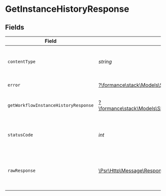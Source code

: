 # GetInstanceHistoryResponse


## Fields

| Field                                                                                                                          | Type                                                                                                                           | Required                                                                                                                       | Description                                                                                                                    |
| ------------------------------------------------------------------------------------------------------------------------------ | ------------------------------------------------------------------------------------------------------------------------------ | ------------------------------------------------------------------------------------------------------------------------------ | ------------------------------------------------------------------------------------------------------------------------------ |
| `contentType`                                                                                                                  | *string*                                                                                                                       | :heavy_check_mark:                                                                                                             | HTTP response content type for this operation                                                                                  |
| `error`                                                                                                                        | [?\formance\stack\Models\Shared\Error](../../Models/Shared/Error.md)                                                           | :heavy_minus_sign:                                                                                                             | General error                                                                                                                  |
| `getWorkflowInstanceHistoryResponse`                                                                                           | [?\formance\stack\Models\Shared\GetWorkflowInstanceHistoryResponse](../../Models/Shared/GetWorkflowInstanceHistoryResponse.md) | :heavy_minus_sign:                                                                                                             | The workflow instance history                                                                                                  |
| `statusCode`                                                                                                                   | *int*                                                                                                                          | :heavy_check_mark:                                                                                                             | HTTP response status code for this operation                                                                                   |
| `rawResponse`                                                                                                                  | [\Psr\Http\Message\ResponseInterface](https://www.php-fig.org/psr/psr-7/#33-psrhttpmessageresponseinterface)                   | :heavy_check_mark:                                                                                                             | Raw HTTP response; suitable for custom response parsing                                                                        |